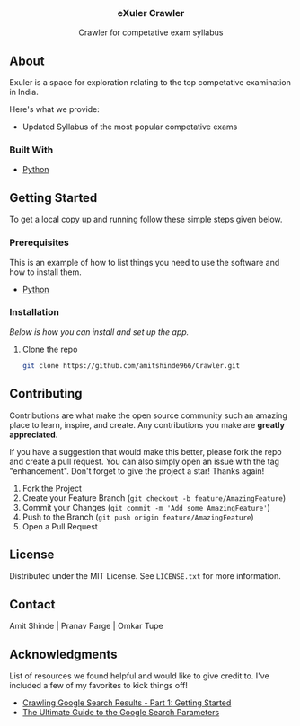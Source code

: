 <div id="top"></div>

<!-- PROJECT LOGO -->
<br />
<div align="center">
  <h3 align="center">eXuler Crawler</h3>

  <p align="center">
    Crawler for competative exam syllabus
    <br />
  </p>
</div>

<!-- ABOUT THE PROJECT -->
## About

Exuler is a space for exploration relating to the top competative examination in India.

Here's what we provide:
* Updated Syllabus of the most popular competative exams


### Built With

* [Python](https://www.python.org/)


<!-- GETTING STARTED -->
## Getting Started

To get a local copy up and running follow these simple steps given below.

### Prerequisites

This is an example of how to list things you need to use the software and how to install them.

* [Python](https://www.python.org/downloads/)

### Installation

_Below is how you can install and set up the app._

1. Clone the repo
   ```sh
   git clone https://github.com/amitshinde966/Crawler.git
   ```

<!-- CONTRIBUTING -->
## Contributing

Contributions are what make the open source community such an amazing place to learn, inspire, and create. Any contributions you make are **greatly appreciated**.

If you have a suggestion that would make this better, please fork the repo and create a pull request. You can also simply open an issue with the tag "enhancement".
Don't forget to give the project a star! Thanks again!

1. Fork the Project
2. Create your Feature Branch (`git checkout -b feature/AmazingFeature`)
3. Commit your Changes (`git commit -m 'Add some AmazingFeature'`)
4. Push to the Branch (`git push origin feature/AmazingFeature`)
5. Open a Pull Request


<!-- LICENSE -->
## License

Distributed under the MIT License. See `LICENSE.txt` for more information.

<!-- CONTACT -->
## Contact

Amit Shinde | Pranav Parge | Omkar Tupe

<!-- ACKNOWLEDGMENTS -->
## Acknowledgments

List of resources we found helpful and would like to give credit to. I've included a few of my favorites to kick things off!

* [Crawling Google Search Results - Part 1: Getting Started](https://dev.to/samzhangjy/crawling-google-search-results-1c9d)
* [The Ultimate Guide to the Google Search Parameters](https://moz.com/blog/the-ultimate-guide-to-the-google-search-parameters)
